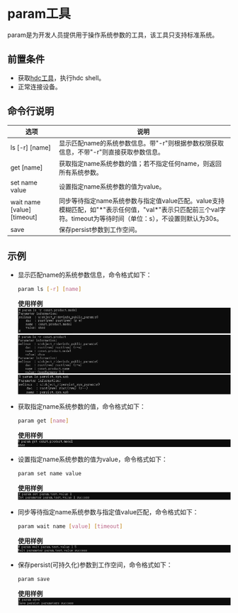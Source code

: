 # param工具

param是为开发人员提供用于操作系统参数的工具，该工具只支持标准系统。

## 前置条件

* 获取[hdc工具](../../device-dev/subsystems/subsys-toolchain-hdc-guide.md)，执行hdc shell。
* 正常连接设备。

## 命令行说明

  | 选项 | 说明 |
  | ----------------- | ------------------------------------------ |
  | ls [-r] [name] | 显示匹配name的系统参数信息。带"-r"则根据参数权限获取信息，不带"-r"则直接获取参数信息。 |
  | get [name] | 获取指定name系统参数的值；若不指定任何name，则返回所有系统参数。 |
  | set name value | 设置指定name系统参数的值为value。 |
  | wait name [value] [timeout] | 同步等待指定name系统参数与指定值value匹配。value支持模糊匹配，如"\*"表示任何值，"val\*"表示只匹配前三个val字符。timeout为等待时间（单位：s），不设置则默认为30s。 |
  | save | 保存persist参数到工作空间。 |

## 示例

* 显示匹配name的系统参数信息，命令格式如下：

  ```bash
  param ls [-r] [name]
  ```
  **使用样例**
  ![ls-integrity](figures/param-ls-integrity.png)
  ![ls-part](figures/param-ls-part.png)
  ![ls](figures/param-ls.png)

* 获取指定name系统参数的值，命令格式如下：

  ```bash
  param get [name]
  ```
  **使用样例**
  ![get](figures/param-get.png)

* 设置指定name系统参数的值为value，命令格式如下：

  ```bash
  param set name value
  ```
  **使用样例**
  ![set](figures/param-set.png)

* 同步等待指定name系统参数与指定值value匹配，命令格式如下：

  ```bash
  param wait name [value] [timeout]
  ```
  **使用样例**
  ![wait](figures/param-wait.png)

* 保存persist(可持久化)参数到工作空间，命令格式如下：

  ```bash
  param save
  ```
  **使用样例**
  ![save](figures/param-save.png)
